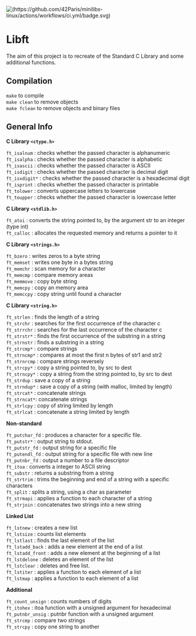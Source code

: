 ![(https://github.com/42Paris/minilibx-linux/actions/workflows/ci.yml/badge.svg)](https://img.shields.io/badge/norminette-100%25-green)

# Libft

The aim of this project is to recreate of the Standard C Library and some additional functions.

## Compilation

`make` to compile <br>
`make clean` to remove objects <br>
`make fclean` to remove objects and binary files <br>

## General Info

**C Library `<ctype.h>`**

`ft_isalnum` : checks whether the passed character is alphanumeric<br>
`ft_isalpha` : checks whether the passed character is alphabetic<br>
`ft_isascii` : checks whether the passed character is ASCII<br>
`ft_isdigit` : checks whether the passed character is decimal digit<br>
`ft_isxdigit*` : checks whether the passed character is a hexadecimal digit<br>
`ft_isprint` : checks whether the passed character is printable<br>
`ft_tolower` : converts uppercase letters to lowercase<br>
`ft_toupper` : checks whether the passed character is lowercase letter<br>

**C Library `<stdlib.h>`** 

`ft_atoi` : converts the string pointed to, by the argument str to an integer (type int)<br>
`ft_calloc` : allocates the requested memory and returns a pointer to it<br>

**C Library `<strings.h>`**

`ft_bzero` : writes zeros to a byte string<br>
`ft_memset` : writes one byte in a bytes string<br>
`ft_memchr` : scan memory for a character<br>
`ft_memcmp` : compare memory areas<br>
`ft_memmove` : copy byte string<br>
`ft_memcpy` : copy an memory area<br>
`ft_memccpy` : copy string until found a character<br>

**C Library `<string.h>`**

`ft_strlen` : finds the length of a string<br>
`ft_strchr` : searches for the first occurrence of the character c<br>
`ft_strrchr` : searches for the last occurrence of the character c<br>
`ft_strstr*` : finds the first  occurrence of the substring in a string<br>
`ft_strnstr` : finds a substring in a string <br>
`ft_strcmp*` : compare strings<br>
`ft_strncmp*` : compares at most the first n bytes of str1 and str2<br>
`ft_strnrcmp` : compare strings reversely <br>
`ft_strcpy*` : copy a string pointed to, by src to dest<br>
`ft_strncpy*` : copy a string from the string pointed to, by src to dest<br>
`ft_strdup` : save a copy of a string<br>
`ft_strndup*` : save a copy of a string (with malloc, limited by length)<br>
`ft_strcat*` : concatenate strings<br>
`ft_strncat*`: concatenate strings<br>
`ft_strlcpy` : copy of string limited by length<br>
`ft_strlcat` : concatenate a string limited by length<br>

**Non-standard**

`ft_putchar_fd` : produces a character for a specific file. <br>
`ft_putstr*` : output string to stdout.<br>
`ft_putstr_fd` : output string for a specific file<br>
`ft_putendl_fd` : output string for a specific file with new line<br>
`ft_putnbr_fd` : output a number to a file descriptor<br>
`ft_itoa` : converts a integer to ASCII string<br>
`ft_substr` : returns a substring from a string<br>
`ft_strtrim` : trims the beginning and end of a string with a specific characters <br>
`ft_split` : splits a string, using a char as parameter<br>
`ft_strmapi` : applies a function to each character of a string<br>
`ft_strjoin` : concatenates two strings into a new string<br>

**Linked List**

`ft_lstnew` : creates a new list<br>
`ft_lstsize` : counts list elements<br>
`ft_lstlast` : finds the last element of the list<br>
`ft_lstadd_back` : adds a new element at the end of a list<br>
`ft_lstadd_front` : adds a new element at the beginning of a list<br>
`ft_lstdelone` : deletes an element of the list<br>
`ft_lstclear` : deletes and free list. <br>
`ft_lstiter` : applies a function to each element of a list <br>
`ft_lstmap` : applies a function to each element of a list<br>

**Additional** 

`ft_count_unsign` : counts numbers of digits <br>
`ft_itohex` : itoa function with a unsigned argument for hexadecimal <br>
`ft_putnbr_unsig` : putnbr function with a unsigned argument <br>
`ft_strcmp` : compare two strings  <br>
`ft_strcpy` : copy one string to another <br>
